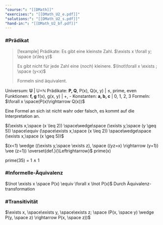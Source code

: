 ```yaml
---
"course:": "[[DMath]]"
"exercises:": "[[DMath_U2_e.pdf]]"
"solutions:": "[[DMath_U2_s.pdf]]"
"hand-in:": "[[DMath_U2_bf.pdf]]"
---
```



### #Prädikat

>[!example] Prädikate:
>Es gibt eine kleinste Zahl.
>$\exists x \forall y; \space (x\leq y)$
>
>Es gibt nicht für jede Zahl eine (*noch*) kleinere.
>$\lnot\forall x \exists ; \space (y<x)$
>
>Formeln sind äquivalent.





Universum: **U** | U=$\mathbb{N}$
Prädikate: **P, Q**, P(x), Q(x, y) | $\leq$, prime, even
Funktionen: **f, g** f(x), g(x, y) | +, -
Konstanten: **a, b, c** | 0, 1, 2, 3
Formeln: $\forall x \space(P(x)\rightarrow Q(x))$



Eine Formel an sich ist nicht wahr oder falsch, es kommt auf die Interpretation an.


$(\exists x,\space (x \leq 2)) \space\wedge\space (\exists y,\space (y \geq 5)) \space\equiv (\space\exists x,\space (x \leq 2)) \space\wedge\space (\exists x,\space (x \geq 5))$



$(x<1) \wedge ((\exists y,\space \exists z), \space ((yz=x) \rightarrow (y=1)) \vee (z=1)) \overset{def.}{\Leftrightarrow}$ prime(x)

prime(35) = 1 $\wedge$ 1







###  #Informelle-Äquivalenz
$\lnot \exists x \space P(x) \equiv \forall  x \lnot P(x)$
Durch Äquivalenz-transformation 



### #Transitivität
$\exists x, \space\exists y, \space\exists z; \space (P(x, \space y) \wedge P(y, \space z) \rightarrow P(x, \space z))$




